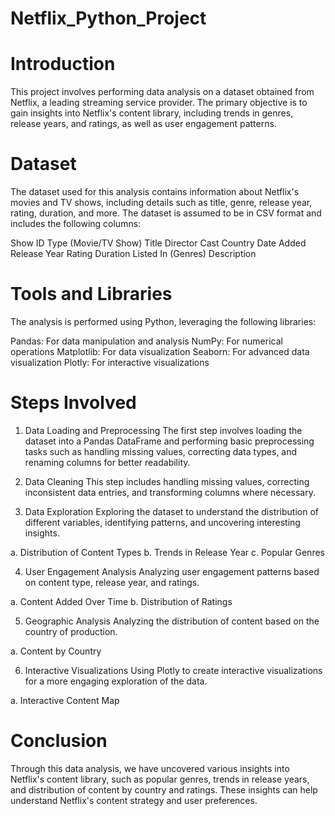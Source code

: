 # Netflix_Python_Project

# Introduction

This project involves performing data analysis on a dataset obtained from Netflix, a leading streaming service provider. The primary objective is to gain insights into Netflix's content library, including trends in genres, release years, and ratings, as well as user engagement patterns.

# Dataset
The dataset used for this analysis contains information about Netflix's movies and TV shows, including details such as title, genre, release year, rating, duration, and more. The dataset is assumed to be in CSV format and includes the following columns:

Show ID
Type (Movie/TV Show)
Title
Director
Cast
Country
Date Added
Release Year
Rating
Duration
Listed In (Genres)
Description

# Tools and Libraries
The analysis is performed using Python, leveraging the following libraries:

Pandas: For data manipulation and analysis
NumPy: For numerical operations
Matplotlib: For data visualization
Seaborn: For advanced data visualization
Plotly: For interactive visualizations

# Steps Involved
1. Data Loading and Preprocessing
The first step involves loading the dataset into a Pandas DataFrame and performing basic preprocessing tasks such as handling missing values, correcting data types, and renaming columns for better readability.

2. Data Cleaning
This step includes handling missing values, correcting inconsistent data entries, and transforming columns where necessary.

3. Data Exploration
Exploring the dataset to understand the distribution of different variables, identifying patterns, and uncovering interesting insights.

a. Distribution of Content Types
b. Trends in Release Year
c. Popular Genres

4. User Engagement Analysis
Analyzing user engagement patterns based on content type, release year, and ratings.

a. Content Added Over Time
b. Distribution of Ratings

5. Geographic Analysis
Analyzing the distribution of content based on the country of production.

a. Content by Country

6. Interactive Visualizations
Using Plotly to create interactive visualizations for a more engaging exploration of the data.

a. Interactive Content Map

# Conclusion
Through this data analysis, we have uncovered various insights into Netflix's content library, such as popular genres, trends in release years, and distribution of content by country and ratings. These insights can help understand Netflix's content strategy and user preferences.

